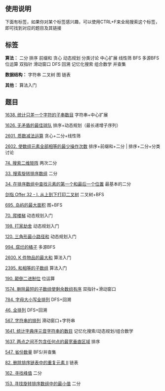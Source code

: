 ## 使用说明

下面有标签，如果你对某个标签感兴趣，可以使用CTRL+F来全局搜索这个标签，即可找到对应的题目及其链接

## 标签

**算法：**  二分 排序 前缀和 贪心 动态规划 分类讨论 中心扩展 线性筛 BFS 多源BFS 位运算 双指针 滑动窗口 DFS 回溯 记忆化搜索 组合数学 并查集

**数据结构：**  字符串 二叉树 图 链表

**其他：**  算法入门  

## 题目

[1638. 统计只差一个字符的子串数目](https://leetcode.cn/problems/count-substrings-that-differ-by-one-character/)  字符串+中心扩展

[1626. 无矛盾的最佳球队](https://leetcode.cn/problems/best-team-with-no-conflicts/)  排序+动态规划（最长递增子序列）

[2601. 质数减法运算](https://leetcode.cn/problems/prime-subtraction-operation/)  贪心+二分+线性筛

[2602. 使数组元素全部相等的最少操作次数](https://leetcode.cn/problems/minimum-operations-to-make-all-array-elements-equal/)  排序+前缀和+二分 | 排序+二分+分类讨论

[74. 搜索二维矩阵](https://leetcode.cn/problems/search-a-2d-matrix/)  两次二分

[33. 搜索旋转排序数组](https://leetcode.cn/problems/search-in-rotated-sorted-array/)  二分

[34. 在排序数组中查找元素的第一个和最后一个位置](https://leetcode.cn/problems/find-first-and-last-position-of-element-in-sorted-array/)  最基本的二分

[剑指 Offer 32 - I. 从上到下打印二叉树](https://leetcode.cn/problems/cong-shang-dao-xia-da-yin-er-cha-shu-lcof/)  二叉树+BFS  

[695. 岛屿的最大面积](https://leetcode.cn/problems/max-area-of-island/)  图+BFS

[70. 爬楼梯](https://leetcode.cn/problems/climbing-stairs/)  动态规划入门

[198. 打家劫舍](https://leetcode.cn/problems/house-robber/)  动态规划入门

[120. 三角形最小路径和](https://leetcode.cn/problems/triangle/)  动态规划入门

[994. 腐烂的橘子](https://leetcode.cn/problems/rotting-oranges/)  多源BFS

[2600. K 件物品的最大和](https://leetcode.cn/problems/k-items-with-the-maximum-sum/)  算法入门

[2395. 和相等的子数组](https://leetcode.cn/problems/find-subarrays-with-equal-sum/)  算法入门

[190. 颠倒二进制位](https://leetcode.cn/problems/reverse-bits/)  位运算

[1574. 删除最短的子数组使剩余数组有序](https://leetcode.cn/problems/shortest-subarray-to-be-removed-to-make-array-sorted/)  双指针+滑动窗口

[784. 字母大小写全排列](https://leetcode.cn/problems/letter-case-permutation/)  DFS+回溯

[46. 全排列](https://leetcode.cn/problems/permutations/)  DFS+回溯

[567. 字符串的排列](https://leetcode.cn/problems/permutation-in-string/)  滑动窗口+字符串

[1641. 统计字典序元音字符串的数目](https://leetcode.cn/problems/count-sorted-vowel-strings/)  记忆化搜索/动态规划/组合数学

[1637. 两点之间不包含任何点的最宽垂直区域](https://leetcode.cn/problems/widest-vertical-area-between-two-points-containing-no-points/)  排序

[547. 省份数量](https://leetcode.cn/problems/number-of-provinces/)  BFS/并查集

[82. 删除排序链表中的重复元素 II](https://leetcode.cn/problems/remove-duplicates-from-sorted-list-ii/)  链表

[162. 寻找峰值](https://leetcode.cn/problems/find-peak-element/)  二分

[153. 寻找旋转排序数组中的最小值](https://leetcode.cn/problems/find-minimum-in-rotated-sorted-array/)  二分